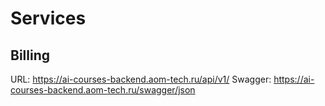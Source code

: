 # Services

## Billing

URL: https://ai-courses-backend.aom-tech.ru/api/v1/
Swagger: https://ai-courses-backend.aom-tech.ru/swagger/json
